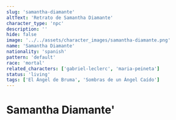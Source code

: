 ```yaml
---
slug: 'samantha-diamante'
altText: 'Retrato de Samantha Diamante'
character_type: 'npc'
description: ''
hide: false
image: '../../assets/character_images/samantha-diamante.png'
name: 'Samantha Diamante'
nationality: 'spanish'
pattern: 'default'
race: 'mortal'
related_characters: ['gabriel-leclerc', 'maria-peineta']
status: 'living'
tags: ['El Ángel de Bruma', 'Sombras de un Ángel Caído']
---
```


# Samantha Diamante'
